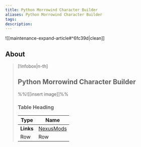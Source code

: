 ```yaml
---
title: Python Morrowind Character Builder
aliases: Python Morrowind Character Builder
tags: 
description:
---
```


![[maintenance-expand-article#^6fc39d|clean]]

## About

> [!infobox|n-th]
> 
> ## Python Morrowind Character Builder
> 
> %%![[insert image]]%%
> 
> ### Table Heading
> 
> | Type | Name |
> | --- | --- |
> | **Links** | [NexusMods](https://www.nexusmods.com/morrowind/mods/52771) |
> | Row | Row |